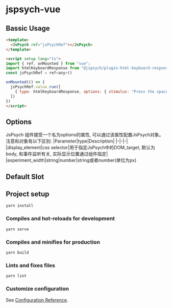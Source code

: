 # jspsych-vue


## Bassic Usage

```html
<template>
  <JsPsych ref="jsPsychRef"></JsPsych> 
</template>

<script setup lang="ts">
import { ref, onMounted } from "vue";
import htmlKeyboardResponse from "@jspsych/plugin-html-keyboard-response";
const jsPsychRef = ref<any>()

onMounted(() => {
  jsPsychRef.value.run([
    { type: htmlKeyboardResponse, options: { stimulus: "Press the space bar!" } },
  ])
})
</script>
```
## Options
JsPsych 组件接受一个名为options的属性, 可以通过该属性配置JsPsych对象。注意和对象有以下区别:
|Parameter|type|Description|
|-|-|-|
|display_element|css selector|用于指定JsPsych中的DOM_target, 默认为body, 和事件监听有关, 实际显示位置通过组件指定|
|experiment_width|string\|number|string或者number(单位为px)

## Default Slot

## Project setup
```
yarn install
```

### Compiles and hot-reloads for development
```
yarn serve
```

### Compiles and minifies for production
```
yarn build
```

### Lints and fixes files
```
yarn lint
```

### Customize configuration
See [Configuration Reference](https://cli.vuejs.org/config/).
